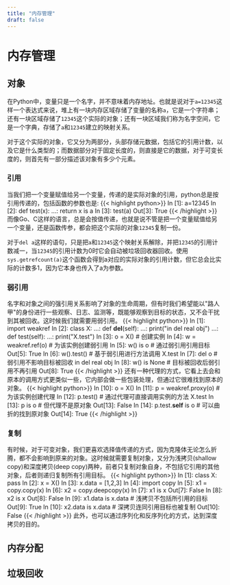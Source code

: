```yaml
---
title: "内存管理"
draft: false
---
```


# 内存管理

对象
-------
在Python中，变量只是一个名字，并不意味着内存地址。也就是说对于`a=12345`这样一个表达式来说，堆上有一块内存区域存储了变量的名称`a`，它是一个字符串；还有一块区域存储了`12345`这个实际的对象；还有一块区域我们称为名字空间，它是一个字典，存储了`a`和`12345`建立的映射关系。

对于这个实际的对象，它又分为两部分，头部存储元数据，包括它的引用计数，以及它是什么类型的；而数据部分对于固定长度的，则直接是它的数据，对于可变长度的，则首先有一部分描述该对象有多少个元素。

### 引用
当我们把一个变量赋值给另一个变量，传递的是实际对象的引用，python总是按引用传递的，包括函数的参数也是:
{{< highlight python>}}
In [1]: a=12345
In [2]: def test(x):
   ...:     return x is a
In [3]: test(a)
Out[3]: True
{{< /highlight >}}
而像Go、C这样的语言，总是会按值传递，也就是说不管是把一个变量赋值给另一个变量，还是函数传参，都会把这个实际的对象`12345`复制一份。

对于`del a`这样的语句，只是把`a`和`12345`这个映射关系解除，并把`12345`的引用计数减一，当`12345`的引用计数为0时它会自动被垃圾回收器回收。使用`sys.getrefcount(a)`这个函数会得到a对应的实际对象的引用计数，但它总会比实际的计数多1，因为它本身也传入了a为参数。

### 弱引用
名字和对象之间的强引用关系影响了对象的生命周期，但有时我们希望能以"路人甲"的身份进行一些观察、日志、监测等，既能够观察到目标的状态，又不会干扰到其被回收。这时候我们就需要用弱引用。
{{< highlight python>}}
In [1]: import weakref
In [2]: class X:
   ...:     def __del__(self):
   ...:         print("in del real obj")
   ...:     def test(self):
   ...:         print("X.test")
In [3]: o = X()             # 创建实例
In [4]: w = weakref.ref(o)  # 为该实例创建弱引用
In [5]: w() is o            # 通过弱引用引用目标
Out[5]: True
In [6]: w().test()          # 基于弱引用进行方法调用
X.test
In [7]: del o               # 弱引用不影响目标被回收
in del real obj
In [8]: w() is None         # 目标被回收后弱引用不再引用
Out[8]: True
{{< /highlight >}}
还有一种代理的方式，它看上去会和原本的调用方式更类似一些，它内部会做一些包装处理，但通过它很难找到原本的对象。
{{< highlight python>}}
In [10]: o = X()
In [11]: p = weakref.proxy(o)   # 为该实例创建代理
In [12]: p.test()               # 通过代理可直接调用实例的方法
X.test
In [13]: p is o                 # 但代理不是原对象
Out[13]: False
In [14]: p.test.__self__ is o   # 可以曲折的找到原对象
Out[14]: True
{{< /highlight >}}

### 复制
有时候，对于可变对象，我们更喜欢选择值传递的方式，因为克隆体无论怎么折腾，都不会影响到原来的对象。这时候就需要复制对象，又分为浅拷贝(shallow copy)和深度拷贝(deep copy)两种，前者只复制对象自身，不包括它引用的其他对象，后者则递归复制所有引用目标。
{{< highlight python>}}
In [1]: class X: pass
In [2]: x = X()
In [3]: x.data = [1,2,3]
In [4]: import copy
In [5]: x1 = copy.copy(x)
In [6]: x2 = copy.deepcopy(x)
In [7]: x1 is x
Out[7]: False
In [8]: x2 is x
Out[8]: False
In [9]: x1.data is x.data       # 浅拷贝不包括所引用的目标
Out[9]: True
In [10]: x2.data is x.data      # 深拷贝连同引用目标也被复制
Out[10]: False
{{< /highlight >}}
此外，也可以通过序列化和反序列化的方式，达到深度拷贝的目的。

内存分配
-------

垃圾回收
-------